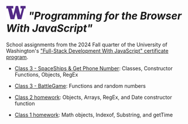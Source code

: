 # ![UW logo](UW.png) _"Programming for the Browser With JavaScript"_

School assignments from the 2024 Fall quarter of the University of Washington's ["Full-Stack Development With JavaScript" certificate program](https://www.pce.uw.edu/certificates/full-stack-development-with-javascript).

* [Class 3 - SpaceShips & Get Phone Number](Class_3_Classes&Objects.js): Classes, Constructor Functions, Objects, RegEx

* [Class 3 - BattleGame](Class_3_battleGame.js):  Functions and random numbers

* [Class 2 homework](Class_2_Exercises.js): Objects, Arrays, RegEx, and Date constructor function

* [Class 1 homework](Class_1_Exercises.js): Math objects, Indexof, Substring, and getTime
